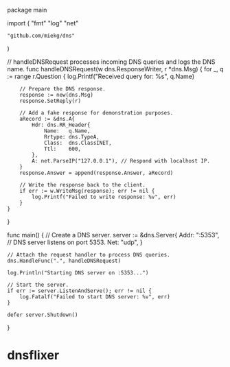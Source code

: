 package main

import (
	"fmt"
	"log"
	"net"

	"github.com/miekg/dns"
)

// handleDNSRequest processes incoming DNS queries and logs the DNS name.
func handleDNSRequest(w dns.ResponseWriter, r *dns.Msg) {
	for _, q := range r.Question {
		log.Printf("Received query for: %s", q.Name)

		// Prepare the DNS response.
		response := new(dns.Msg)
		response.SetReply(r)

		// Add a fake response for demonstration purposes.
		aRecord := &dns.A{
			Hdr: dns.RR_Header{
				Name:   q.Name,
				Rrtype: dns.TypeA,
				Class:  dns.ClassINET,
				Ttl:    600,
			},
			A: net.ParseIP("127.0.0.1"), // Respond with localhost IP.
		}
		response.Answer = append(response.Answer, aRecord)

		// Write the response back to the client.
		if err := w.WriteMsg(response); err != nil {
			log.Printf("Failed to write response: %v", err)
		}
	}
}

func main() {
	// Create a DNS server.
	server := &dns.Server{
		Addr: ":5353", // DNS server listens on port 5353.
		Net:  "udp",
	}

	// Attach the request handler to process DNS queries.
	dns.HandleFunc(".", handleDNSRequest)

	log.Println("Starting DNS server on :5353...")

	// Start the server.
	if err := server.ListenAndServe(); err != nil {
		log.Fatalf("Failed to start DNS server: %v", err)
	}

	defer server.Shutdown()
}
# dnsflixer

